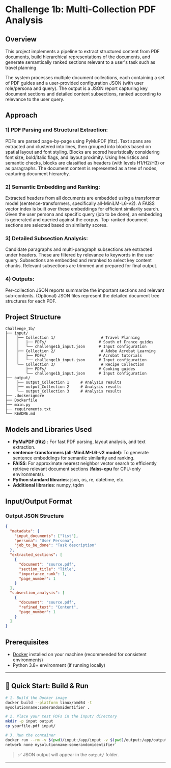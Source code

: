 # Challenge 1b: Multi-Collection PDF Analysis

## Overview
This project implements a pipeline to extract structured content from PDF documents, build hierarchical representations of the documents, and generate semantically ranked sections relevant to a user's task such as travel planning.

The system processes multiple document collections, each containing a set of PDF guides and a user-provided configuration JSON (with user role/persona and query). The output is a JSON report capturing key document sections and detailed content subsections, ranked according to relevance to the user query.

## Approach

### 1) PDF Parsing and Structural Extraction:
PDFs are parsed page-by-page using PyMuPDF (fitz). Text spans are extracted and clustered into lines, then grouped into blocks based on spatial layout and font styling. Blocks are scored heuristically considering font size, bold/italic flags, and layout proximity. Using heuristics and semantic checks, blocks are classified as headers (with levels H1/H2/H3) or as paragraphs. The document content is represented as a tree of nodes, capturing document hierarchy.

### 2) Semantic Embedding and Ranking:
Extracted headers from all documents are embedded using a transformer model (sentence-transformers, specifically all-MiniLM-L6-v2). A FAISS vector index is built over these embeddings for efficient similarity search. Given the user persona and specific query (job to be done), an embedding is generated and queried against the corpus. Top-ranked document sections are selected based on similarity scores.

### 3) Detailed Subsection Analysis:
Candidate paragraphs and multi-paragraph subsections are extracted under headers. These are filtered by relevance to keywords in the user query. Subsections are embedded and reranked to select key content chunks. Relevant subsections are trimmed and prepared for final output.

### 4) Outputs:
Per-collection JSON reports summarize the important sections and relevant sub-contents. (Optional) JSON files represent the detailed document tree structures for each PDF.


## Project Structure
```
Challenge_1b/
├── input/       
│    ├── Collection 1/                    # Travel Planning
│    │   ├── PDFs/                       # South of France guides
│    │   └── challenge1b_input.json      # Input configuration
│    ├── Collection 2/                    # Adobe Acrobat Learning
│    │   ├── PDFs/                       # Acrobat tutorials
│    │   └── challenge1b_input.json      # Input configuration
│    └── Collection 3/                    # Recipe Collection
│        ├── PDFs/                       # Cooking guides
│        └── challenge1b_input.json      # Input configuration
├── output/
│    ├── output_Collection 1     # Analysis results
│    ├── output_Collection 2     # Analysis results
│    └── output_Collection 3     # Analysis results
├── .dockerignore
├── Dockerfile
├── main.py
├── requirements.txt       
└── README.md
```


## Models and Libraries Used
- **PyMuPDF (fitz)** : For fast PDF parsing, layout analysis, and text extraction.
- **sentence-transformers (all-MiniLM-L6-v2 model)**: To generate sentence embeddings for semantic similarity and ranking.
- **FAISS**: For approximate nearest neighbor vector search to efficiently retrieve relevant document sections (**faiss-cpu** for CPU-only environments).
- **Python standard libraries**: json, os, re, datetime, etc.
- **Additional libraries**: numpy, tqdm



## Input/Output Format

### Output JSON Structure
```json
{
  "metadata": {
    "input_documents": ["list"],
    "persona": "User Persona",
    "job_to_be_done": "Task description"
  },
  "extracted_sections": [
    {
      "document": "source.pdf",
      "section_title": "Title",
      "importance_rank": 1,
      "page_number": 1
    }
  ],
  "subsection_analysis": [
    {
      "document": "source.pdf",
      "refined_text": "Content",
      "page_number": 1
    }
  ]
}
```

## Prerequisites 

- [Docker](https://www.docker.com/get-started) installed on your machine (recommended for consistent environments)
- Python 3.8+ environment (if running locally)

---

## 🚀 Quick Start: Build & Run

```bash
# 1. Build the Docker image
docker build --platform linux/amd64 -t
mysolutionname:somerandomidentifier .

# 2. Place your test PDFs in the input/ directory
mkdir -p input output
cp yourfile.pdf input/

# 3. Run the container
docker run --rm -v $(pwd)/input:/app/input -v $(pwd)/output:/app/output --
network none mysolutionname:somerandomidentifier`
```

> ✅ JSON output will appear in the `output/` folder.


---

